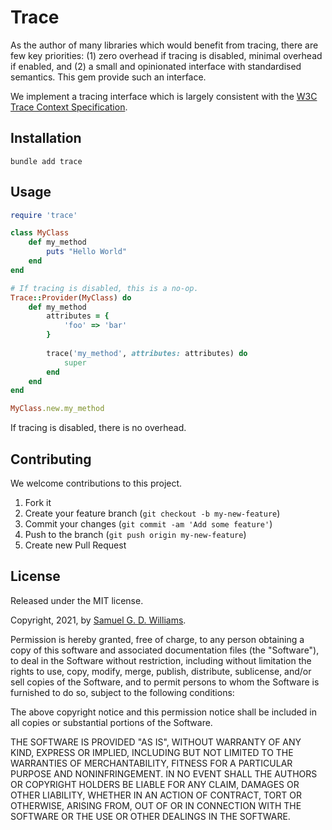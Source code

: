 # Trace

As the author of many libraries which would benefit from tracing, there are few key priorities: (1) zero overhead if tracing is disabled, minimal overhead if enabled, and (2) a small and opinionated interface with standardised semantics. This gem provide such an interface.

We implement a tracing interface which is largely consistent with the [W3C Trace Context Specification](https://github.com/w3c/trace-context).

## Installation

```
bundle add trace
```

## Usage

```ruby
require 'trace'

class MyClass
	def my_method
		puts "Hello World"
	end
end

# If tracing is disabled, this is a no-op.
Trace::Provider(MyClass) do
	def my_method
		attributes = {
			'foo' => 'bar'
		}
		
		trace('my_method', attributes: attributes) do
			super
		end
	end
end

MyClass.new.my_method
```

If tracing is disabled, there is no overhead.

## Contributing

We welcome contributions to this project.

1.  Fork it
2.  Create your feature branch (`git checkout -b my-new-feature`)
3.  Commit your changes (`git commit -am 'Add some feature'`)
4.  Push to the branch (`git push origin my-new-feature`)
5.  Create new Pull Request

## License

Released under the MIT license.

Copyright, 2021, by [Samuel G. D. Williams](http://www.codeotaku.com).

Permission is hereby granted, free of charge, to any person obtaining a copy
of this software and associated documentation files (the "Software"), to deal
in the Software without restriction, including without limitation the rights
to use, copy, modify, merge, publish, distribute, sublicense, and/or sell
copies of the Software, and to permit persons to whom the Software is
furnished to do so, subject to the following conditions:

The above copyright notice and this permission notice shall be included in
all copies or substantial portions of the Software.

THE SOFTWARE IS PROVIDED "AS IS", WITHOUT WARRANTY OF ANY KIND, EXPRESS OR
IMPLIED, INCLUDING BUT NOT LIMITED TO THE WARRANTIES OF MERCHANTABILITY,
FITNESS FOR A PARTICULAR PURPOSE AND NONINFRINGEMENT. IN NO EVENT SHALL THE
AUTHORS OR COPYRIGHT HOLDERS BE LIABLE FOR ANY CLAIM, DAMAGES OR OTHER
LIABILITY, WHETHER IN AN ACTION OF CONTRACT, TORT OR OTHERWISE, ARISING FROM,
OUT OF OR IN CONNECTION WITH THE SOFTWARE OR THE USE OR OTHER DEALINGS IN
THE SOFTWARE.
